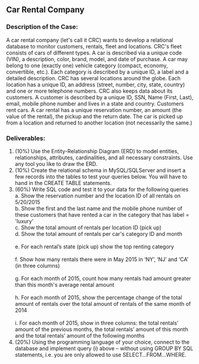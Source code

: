 ## Car Rental Company 

### Description of the Case:


A car rental company (let's call it CRC) wants to develop a relational database to monitor customers, rentals, fleet and locations. CRC's fleet consists of cars of different
types. A car is described via a unique code (VIN), a description, color, brand, model, and date of purchase. A car may belong to one (exactly one) vehicle category (compact,
economy, convertible, etc.). Each category is described by a unique ID, a label and a detailed description. CRC has several locations around the globe. Each location has a unique
ID, an address (street, number, city, state, country) and one or more telephone numbers. CRC also keeps data about its customers. A customer is described by a unique ID, SSN, Name
(First, Last), email, mobile phone number and lives in a state and country. Customers rent cars. A car rental has a unique reservation number, an amount (the value of the rental),
the pickup and the return date. The car is picked up from a location and returned to another location (not necessarily the same.) 

### Deliverables:


1. (10%) Use the Entity-Relationship Diagram (ERD) to model entities, relationships, attributes, cardinalities, and all necessary constraints. Use any tool you like to draw the
         ERD.
2. (10%) Create the relational schema in MySQL/SQLServer and insert a few records into the tables to test your queries below. You will have to hand in the CREATE TABLE
         statements. 
3. (60%) Write SQL code and test it to your data for the following queries 
         <br> a. Show the reservation number and the location ID of all rentals on 5/20/2015 
         <br> b. Show the first and the last name and the mobile phone number of these customers that have rented a car in the category that has label = 'luxury'
         <br> c. Show the total amount of rentals per location ID (pick up)
         <br> d. Show the total amount of rentals per car's category ID and month</br>
         <br> e. For each rental’s state (pick up) show the top renting category</br>
         <br> f. Show how many rentals there were in May 2015 in ‘NY’, ‘NJ’ and ‘CA’ (in three columns) </br>
         <br> g. For each month of 2015, count how many rentals had amount greater than this month's average rental amount</br>
         <br> h. For each month of 2015, show the percentage change of the total amount of rentals over the total amount of rentals of the same month of 2014</br>
         <br> i. For each month of 2015, show in three columns: the total rentals’ amount of the previous months, the total rentals’ amount of this month and the total rentals’ amount of the following months</br>
4. (20%) Using the programming language of your choice, connect to the database and implement query (i) above – without using GROUP BY SQL statements, i.e. you are only allowed
         to use SELECT…FROM…WHERE.
